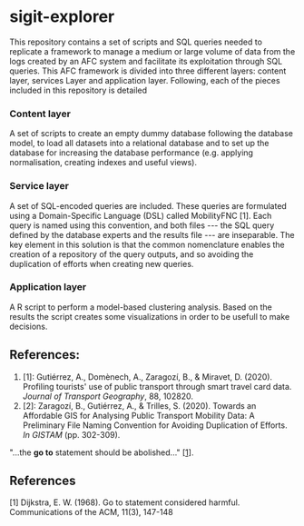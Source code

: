 # sigit-explorer

This repository contains a set of scripts and SQL queries needed to replicate a framework to manage a medium or large volume of data from the logs created by an AFC system and facilitate its exploitation through SQL queries. This AFC framework is divided into three different layers: content layer, services Layer and application layer. Following, each of the pieces included in this repository is detailed

### Content layer

A set of scripts to create an empty dummy database following the database model, to load all datasets into a relational database and to set up the database for increasing the database performance (e.g. applying normalisation, creating indexes and useful views).

### Service layer

A set of SQL-encoded queries are included. These queries are formulated using a Domain-Specific Language (DSL) called MobilityFNC [1]. Each query is named using this convention, and both files --- the SQL query defined by the database experts and the results file --- are inseparable. The key element in this solution is that the common nomenclature enables the creation of a repository of the query outputs, and so avoiding the duplication of efforts when creating new queries. 

### Application layer

A R script to perform a model-based clustering analysis. Based on the results the script creates some visualizations in order to be usefull to make decisions. 

## References:

<ol>
<li> [1]: Gutiérrez, A., Domènech, A., Zaragozí, B., & Miravet, D. (2020). Profiling tourists' use of public transport through smart travel card data. <em>Journal of Transport Geography</em>, 88, 102820.</li>
<li> [2]: Zaragozí, B., Gutiérrez, A., & Trilles, S. (2020). Towards an Affordable GIS for Analysing Public Transport Mobility Data: A Preliminary File Naming Convention for Avoiding Duplication of Efforts. <em>In GISTAM</em> (pp. 302-309).</li>
</ol>

"...the **go to** statement should be abolished..." [[1]](#1).

## References
<a id="1">[1]</a> 
Dijkstra, E. W. (1968). 
Go to statement considered harmful. 
Communications of the ACM, 11(3), 147-148
